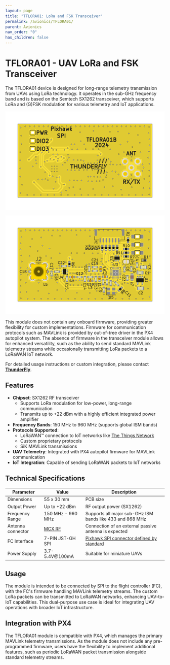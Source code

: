 ```yaml
---
layout: page
title: "TFLORA01: LoRa and FSK Transceiver"
permalink: /avionics/TFLORA01/
parent: Avionics
nav_order: "0"
has_children: false
---
```


# TFLORA01 - UAV LoRa and FSK Transceiver

The TFLORA01 device is designed for long-range telemetry transmission from UAVs using LoRa technology. It operates in the sub-GHz frequency band and is based on the Semtech SX1262 transceiver, which supports LoRa and (G)FSK modulation for various telemetry and IoT applications.

![TFLORA01 Top](TFLORA01-top.png)

![TFLORA01 Bottom](TFLORA01-bottom.png)

This module does not contain any onboard firmware, providing greater flexibility for custom implementations. Firmware for communication protocols such as MAVLink is provided by out-of-tree driver in the PX4 autopilot system. The absence of firmware in the transceiver module allows for enhanced versatility, such as the ability to send standard MAVLink telemetry streams while occasionally transmitting LoRa packets to a LoRaWAN IoT network.

For detailed usage instructions or custom integration, please contact **[ThunderFly](https://www.thunderfly.cz/contact-us.html)**.

## Features

- **Chipset**: SX1262 RF transceiver
  - Supports LoRa modulation for low-power, long-range communication
  - Transmits up to +22 dBm with a highly efficient integrated power amplifier
- **Frequency Bands**: 150 MHz to 960 MHz (supports global ISM bands)
- **Protocols Supported**:
  - LoRaWAN™ connection to IoT networks like [The Things Network](https://www.thethingsnetwork.org/)
  - Custom proprietary protocols
  - SiK MAVLink transmissions
- **UAV Telemetry**: Integrated with PX4 autopilot firmware for MAVLink communication
- **IoT Integration**: Capable of sending LoRaWAN packets to IoT networks

## Technical Specifications

| Parameter      | Value                | Description                         |
|----------------|----------------------|-------------------------------------|
| Dimensions     | 55 x 30 mm           | PCB size                            |
| Output Power   | Up to +22 dBm        | RF output power (SX1262)            |
| Frequency Range| 150 MHz - 960 MHz    | Supports all major sub-GHz ISM bands like 433 and 868 MHz   | 
| Antenna connector | [MCX RF](https://en.wikipedia.org/wiki/MCX_connector)            |  Connection of an external passive antenna is expected      | 
| FC Interface   | 7-PIN JST-GH SPI     | [Pixhawk SPI connector defined by standard](https://github.com/pixhawk/Pixhawk-Standards/blob/master/DS-009%20Pixhawk%20Connector%20Standard.pdf)|
| Power Supply   | 3.7-5.4V@100mA       | Suitable for miniature UAVs   |

## Usage

The module is intended to be connected by SPI to the flight controller (FC), with the FC's firmware handling MAVLink telemetry streams. The custom LoRa packets can be transmitted to LoRaWAN networks, enhancing UAV-to-IoT capabilities. This dual-purpose use case is ideal for integrating UAV operations with broader IoT infrastructure.

## Integration with PX4

The TFLORA01 module is compatible with PX4, which manages the primary MAVLink telemetry transmissions. As the module does not include any pre-programmed firmware, users have the flexibility to implement additional features, such as periodic LoRaWAN packet transmission alongside standard telemetry streams.


